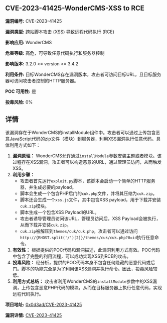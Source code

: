 ## CVE-2023-41425-WonderCMS-XSS to RCE

**漏洞编号:** CVE-2023-41425

**漏洞类型:** 跨站脚本攻击 (XSS) 导致远程代码执行 (RCE)

**影响应用:** WonderCMS

**危害等级:** 高危，可导致任意代码执行和服务器控制

**影响版本:** 3.2.0 <= version <= 3.4.2

**利用条件:** 目标WonderCMS存在漏洞版本，攻击者可访问目标URL，且目标服务器可访问攻击者控制的HTTP服务器。

**POC 可用性:** 是

**投毒风险:** 0%

## 详情

该漏洞存在于WonderCMS的installModule组件中。攻击者可以通过上传包含恶意JavaScript代码的zip文件（模块）到服务器，利用XSS漏洞执行任意代码。具体利用方式如下：

1.  **漏洞原理：** WonderCMS允许通过`installModule`参数安装主题或者模块。该过程存在XSS漏洞，攻击者可以构造恶意的URL，通过管理员访问，从而触发XSS。
2.  **利用步骤：**
    *   攻击者首先运行`exploit.py`脚本，该脚本会启动一个简单的HTTP服务器，并生成必要的payload。
    *   脚本会生成一个包含PHP后门的`cuk.php`文件，并将其压缩为`cuk.zip`。
    *   脚本还会生成一个`xss.js`文件，其中包含XSS payload，用于下载并安装`cuk.zip`模块。
    *   脚本生成一个包含XSS Payload的URL。
    *   攻击者诱导管理员访问该URL，管理员访问后，XSS Payload会被执行，从而下载并安装`cuk.zip`。
    *   `cuk.zip`被解压到`themes/cuk/cuk.php`，攻击者可以通过访问`http://{RHOST.split('/')[2]}/themes/cuk/cuk.php?0=id`执行任意命令。
3.  **有效性：** 根据提供的POC代码和漏洞描述，此漏洞利用方式有效。POC代码中包含了完整的利用流程，可以成功实现XSS到RCE的攻击。
4.  **投毒风险：** 经分析，提供的POC代码本身不包含任何隐藏的恶意代码或后门。脚本的功能完全是为了利用该XSS漏洞并执行命令。因此，投毒风险较低。
5.  **利用方式总结：** 攻击者利用WonderCMS的`installModule`参数中的XSS漏洞，上传包含恶意PHP代码的模块，从而在目标服务器上执行任意代码，实现远程代码执行。

**项目地址:** [0x0d3ad/CVE-2023-41425](https://github.com/0x0d3ad/CVE-2023-41425)

**漏洞详情:** [CVE-2023-41425](https://nvd.nist.gov/vuln/detail/CVE-2023-41425)